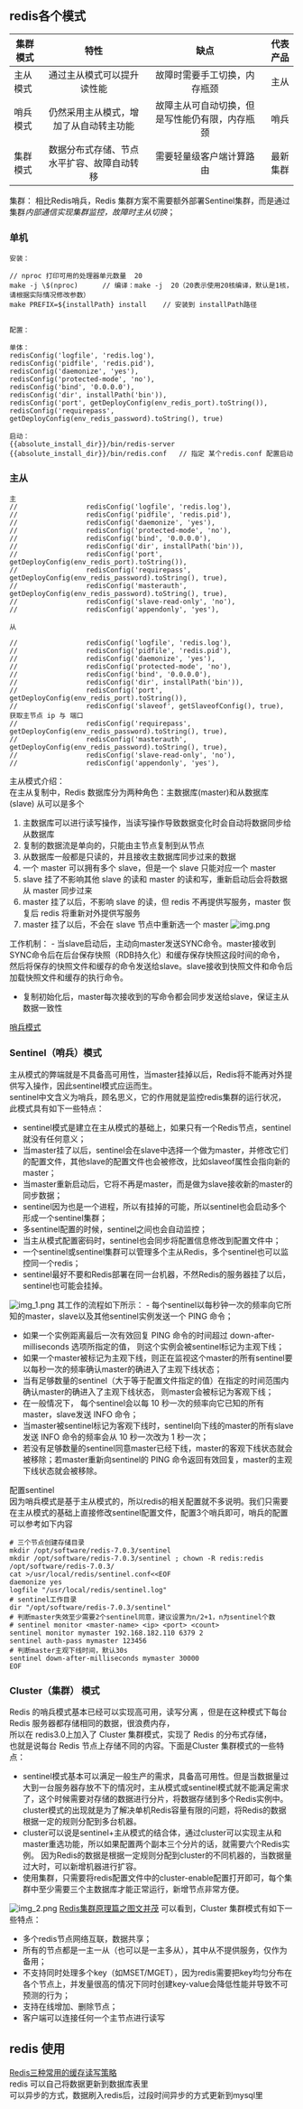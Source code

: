 ## redis各个模式

|  集群模式   |  特性   | 缺点  |  代表产品   |
| --------- | :----: | :----: | --------:|
|  主从模式   |   通过主从模式可以提升读性能  | 故障时需要手工切换，内存瓶颈  | 主从   |
|  哨兵模式   |  仍然采用主从模式，增加了从自动转主功能   | 故障主从可自动切换，但是写性能仍有限，内存瓶颈   | 哨兵   |
|  集群模式   |  数据分布式存储、节点水平扩容、故障自动转移  | 需要轻量级客户端计算路由   |最新集群   |  

集群： 相比Redis哨兵，Redis 集群方案不需要额外部署Sentinel集群，而是通过集群*内部通信实现集群监控，故障时主从切换*；

### 单机
```shell
安装：

// nproc 打印可用的处理器单元数量  20
make -j \$(nproc)      // 编译：make -j  20（20表示使用20核编译，默认是1核，请根据实际情况修改参数）
make PREFIX=${installPath} install    // 安装到 installPath路径


配置：

单体：
redisConfig('logfile', 'redis.log'),
redisConfig('pidfile', 'redis.pid'),
redisConfig('daemonize', 'yes'),
redisConfig('protected-mode', 'no'),
redisConfig('bind', '0.0.0.0'),
redisConfig('dir', installPath('bin')),
redisConfig('port', getDeployConfig(env_redis_port).toString()),
redisConfig('requirepass', getDeployConfig(env_redis_password).toString(), true)

启动：
{{absolute_install_dir}}/bin/redis-server {{absolute_install_dir}}/bin/redis.conf   // 指定 某个redis.conf 配置启动
```

### 主从
```shell
主
//                 redisConfig('logfile', 'redis.log'),
//                 redisConfig('pidfile', 'redis.pid'),
//                 redisConfig('daemonize', 'yes'),
//                 redisConfig('protected-mode', 'no'),
//                 redisConfig('bind', '0.0.0.0'),
//                 redisConfig('dir', installPath('bin')),
//                 redisConfig('port', getDeployConfig(env_redis_port).toString()),
//                 redisConfig('requirepass', getDeployConfig(env_redis_password).toString(), true),
//                 redisConfig('masterauth', getDeployConfig(env_redis_password).toString(), true),
//                 redisConfig('slave-read-only', 'no'),
//                 redisConfig('appendonly', 'yes'),

从

//                 redisConfig('logfile', 'redis.log'),
//                 redisConfig('pidfile', 'redis.pid'),
//                 redisConfig('daemonize', 'yes'),
//                 redisConfig('protected-mode', 'no'),
//                 redisConfig('bind', '0.0.0.0'),
//                 redisConfig('dir', installPath('bin')),
//                 redisConfig('port', getDeployConfig(env_redis_port).toString()),
//                 redisConfig('slaveof', getSlaveofConfig(), true),    获取主节点 ip 与 端口
//                 redisConfig('requirepass', getDeployConfig(env_redis_password).toString(), true),
//                 redisConfig('masterauth', getDeployConfig(env_redis_password).toString(), true),
//                 redisConfig('slave-read-only', 'no'),
//                 redisConfig('appendonly', 'yes'),

```
主从模式介绍：  
在主从复制中，Redis 数据库分为两种角色：主数据库(master)和从数据库(slave) 从可以是多个  
1. 主数据库可以进行读写操作，当读写操作导致数据变化时会自动将数据同步给从数据库
2. 复制的数据流是单向的，只能由主节点复制到从节点
3. 从数据库一般都是只读的，并且接收主数据库同步过来的数据
4. 一个 master 可以拥有多个 slave，但是一个 slave 只能对应一个 master
5. slave 挂了不影响其他 slave 的读和 master 的读和写，重新启动后会将数据从 master 同步过来
6. master 挂了以后，不影响 slave 的读，但 redis 不再提供写服务，master 恢复后 redis 将重新对外提供写服务
7. master 挂了以后，不会在 slave 节点中重新选一个 master
![img.png](./img.png)

工作机制： - 当slave启动后，主动向master发送SYNC命令。master接收到SYNC命令后在后台保存快照（RDB持久化）和缓存保存快照这段时间的命令，
然后将保存的快照文件和缓存的命令发送给slave。slave接收到快照文件和命令后加载快照文件和缓存的执行命令。 
- 复制初始化后，master每次接收到的写命令都会同步发送给slave，保证主从数据一致性  

[哨兵模式](https://zhuanlan.zhihu.com/p/584884583)
### Sentinel（哨兵）模式
主从模式的弊端就是不具备高可用性，当master挂掉以后，Redis将不能再对外提供写入操作，因此sentinel模式应运而生。  
sentinel中文含义为哨兵，顾名思义，它的作用就是监控redis集群的运行状况，此模式具有如下一些特点：  
* sentinel模式是建立在主从模式的基础上，如果只有一个Redis节点，sentinel就没有任何意义； 
* 当master挂了以后，sentinel会在slave中选择一个做为master，并修改它们的配置文件，其他slave的配置文件也会被修改，比如slaveof属性会指向新的master；
* 当master重新启动后，它将不再是master，而是做为slave接收新的master的同步数据；
* sentinel因为也是一个进程，所以有挂掉的可能，所以sentinel也会启动多个形成一个sentinel集群；
* 多sentinel配置的时候，sentinel之间也会自动监控；
* 当主从模式配置密码时，sentinel也会同步将配置信息修改到配置文件中；
* 一个sentinel或sentinel集群可以管理多个主从Redis，多个sentinel也可以监控同一个redis；
* sentinel最好不要和Redis部署在同一台机器，不然Redis的服务器挂了以后，sentinel也可能会挂掉。

![img_1.png](./img_1.png)
其工作的流程如下所示： - 每个sentinel以每秒钟一次的频率向它所知的master，slave以及其他sentinel实例发送一个 PING 命令； 
- 如果一个实例距离最后一次有效回复 PING 命令的时间超过 down-after-milliseconds 选项所指定的值， 则这个实例会被sentinel标记为主观下线；
- 如果一个master被标记为主观下线，则正在监视这个master的所有sentinel要以每秒一次的频率确认master的确进入了主观下线状态； 
- 当有足够数量的sentinel（大于等于配置文件指定的值）在指定的时间范围内确认master的确进入了主观下线状态， 则master会被标记为客观下线；
- 在一般情况下， 每个sentinel会以每 10 秒一次的频率向它已知的所有master，slave发送 INFO 命令； 
- 当master被sentinel标记为客观下线时，sentinel向下线的master的所有slave发送 INFO 命令的频率会从 10 秒一次改为 1 秒一次； 
- 若没有足够数量的sentinel同意master已经下线，master的客观下线状态就会被移除；若master重新向sentinel的 PING 命令返回有效回复，master的主观下线状态就会被移除。

配置sentinel  
因为哨兵模式是基于主从模式的，所以redis的相关配置就不多说明。我们只需要在主从模式的基础上直接修改sentinel配置文件，配置3个哨兵即可，哨兵的配置可以参考如下内容  
```shell
# 三个节点创建存储目录
mkdir /opt/software/redis-7.0.3/sentinel
mkdir /opt/software/redis-7.0.3/sentinel ; chown -R redis:redis /opt/software/redis-7.0.3/
cat >/usr/local/redis/sentinel.conf<<EOF
daemonize yes
logfile "/usr/local/redis/sentinel.log"
# sentinel工作目录
dir "/opt/software/redis-7.0.3/sentinel"
# 判断master失效至少需要2个sentinel同意，建议设置为n/2+1，n为sentinel个数
# sentinel monitor <master-name> <ip> <port> <count>
sentinel monitor mymaster 192.168.182.110 6379 2
sentinel auth-pass mymaster 123456
# 判断master主观下线时间，默认30s
sentinel down-after-milliseconds mymaster 30000
EOF
```
### Cluster（集群） 模式
Redis 的哨兵模式基本已经可以实现高可用，读写分离 ，但是在这种模式下每台 Redis 服务器都存储相同的数据，很浪费内存，  
所以在 redis3.0上加入了 Cluster 集群模式，实现了 Redis 的分布式存储，  
也就是说每台 Redis 节点上存储不同的内容。下面是Cluster 集群模式的一些特点：  
* sentinel模式基本可以满足一般生产的需求，具备高可用性。但是当数据量过大到一台服务器存放不下的情况时，主从模式或sentinel模式就不能满足需求了，这个时候需要对存储的数据进行分片，将数据存储到多个Redis实例中。
  cluster模式的出现就是为了解决单机Redis容量有限的问题，将Redis的数据根据一定的规则分配到多台机器。
* cluster可以说是sentinel+主从模式的结合体，通过cluster可以实现主从和master重选功能，所以如果配置两个副本三个分片的话，就需要六个Redis实例。
  因为Redis的数据是根据一定规则分配到cluster的不同机器的，当数据量过大时，可以新增机器进行扩容。
* 使用集群，只需要将redis配置文件中的cluster-enable配置打开即可，每个集群中至少需要三个主数据库才能正常运行，新增节点非常方便。

![img_2.png](./img_2.png)
[Redis集群原理篇之图文并茂](https://blog.51cto.com/u_14035463/5584244)
可以看到，Cluster 集群模式有如下一些特点： 
- 多个redis节点网络互联，数据共享； 
- 所有的节点都是一主一从（也可以是一主多从），其中从不提供服务，仅作为备用； 
- 不支持同时处理多个key（如MSET/MGET），因为redis需要把key均匀分布在各个节点上，并发量很高的情况下同时创建key-value会降低性能并导致不可预测的行为； 
- 支持在线增加、删除节点； 
- 客户端可以连接任何一个主节点进行读写

## redis 使用
[Redis三种常用的缓存读写策略](https://juejin.cn/post/7093452218535247886#heading-7)  
redis 可以自己将数据更新到数据库表里  
可以异步的方式，数据刷入redis后，过段时间异步的方式更新到mysql里  



